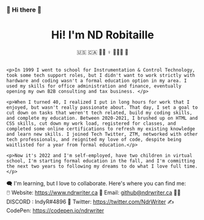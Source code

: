 ### 🖖 Hi there 👋 

<center><h1>Hi! I'm ND Robitaille</h1></center>
	<center> 🇺🇸 🇨🇦 👩‍🎓 ♀️ 👩‍👧‍👦 📔</center><br>
	
	
	<p>In 1999 I went to school for Instrumentation & Control Technology, took some tech support roles, but I didn't want to work strictly with hardware and coding wasn't a formal education option in my area. I used my skills for office administration and finance, eventually opening my own B2B consulting and tax business. </p>
	
	<p>When I turned 40, I realized I put in long hours for work that I enjoyed, but wasn't really passionate about. That day, I set a goal to cut down on tasks that weren't tech related, build my coding skills, and complete my education. Between 2020-2021, I brushed up on HTML and CSS skills, cut down my work load, registered for classes, and completed some online certifications to refresh my existing knowledge and learn new skills. I joined Tech Twitter, ZTM, networked with other tech professionals, and reignited my love of code, despite being waitlisted for a year from formal education.</p>
	
	<p>Now it's 2022 and I'm self-employed, have two children in virtual school, I'm starting formal education in the fall, and I'm committing the next two years to following my dreams to do what I love full time.</p>
  
  
 🗨️      I'm learning, but I love to collaborate. Here's where you can find me:<br>
          🖱️  Website: https://www.ndrwriter.ca
          📧 Email: github@ndrwriter.ca
          👱‍♀️ DISCORD :  IndyR#4896
          👤 Twitter: https://twitter.com/NdrWriter
	  ✍️ CodePen: https://codepen.io/ndrwriter
	        
